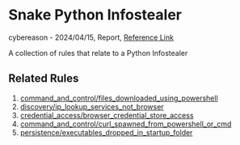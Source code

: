 
# Snake Python Infostealer

cybereason - 2024/04/15, Report, [Reference Link](https://threatresearch.ext.hp.com/raspberry-robin-now-spreading-through-windows-script-files/#)

A collection of rules that relate to a Python Infostealer

## Related Rules

1. [command_and_control/files_downloaded_using_powershell](https://github.com/Inovasys-CS/EDI/tree/main/command_and_control/files_downloaded_using_powershell)
2. [discovery/ip_lookup_services_not_browser](https://github.com/Inovasys-CS/EDI/tree/main/discovery/ip_lookup_services_not_browser)
3. [credential_access/browser_credential_store_access](https://github.com/Inovasys-CS/EDI/tree/main/credential_access/browser_credential_store_access)
4. [command_and_control/curl_spawned_from_powershell_or_cmd](https://github.com/Inovasys-CS/EDI/tree/main/command_and_control/curl_spawned_from_powershell_or_cmd)
5. [persistence/executables_dropped_in_startup_folder](https://github.com/Inovasys-CS/EDI/tree/main/persistence/executables_dropped_in_startup_folder)

